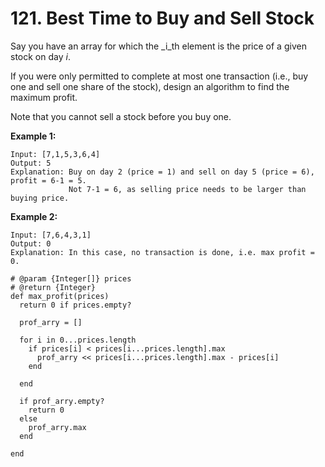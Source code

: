 # 121. Best Time to Buy and Sell Stock

Say you have an array for which the _i_th element is the price of a given stock on day _i_.

If you were only permitted to complete at most one transaction \(i.e., buy one and sell one share of the stock\), design an algorithm to find the maximum profit.

Note that you cannot sell a stock before you buy one.

**Example 1:**

```text
Input: [7,1,5,3,6,4]
Output: 5
Explanation: Buy on day 2 (price = 1) and sell on day 5 (price = 6), profit = 6-1 = 5.
             Not 7-1 = 6, as selling price needs to be larger than buying price.
```

**Example 2:**

```text
Input: [7,6,4,3,1]
Output: 0
Explanation: In this case, no transaction is done, i.e. max profit = 0.
```



```text
# @param {Integer[]} prices
# @return {Integer}
def max_profit(prices)
  return 0 if prices.empty?
  
  prof_arry = []
  
  for i in 0...prices.length
    if prices[i] < prices[i...prices.length].max
      prof_arry << prices[i...prices.length].max - prices[i]
    end
    
  end
  
  if prof_arry.empty?
    return 0
  else
    prof_arry.max
  end
  
end
```

